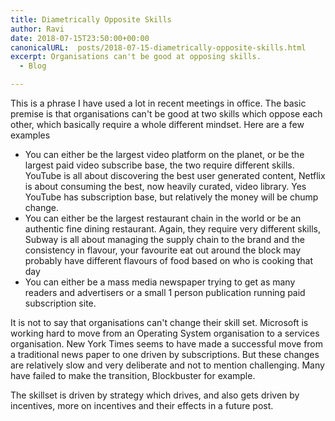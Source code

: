 ```yaml
---
title: Diametrically Opposite Skills
author: Ravi
date: 2018-07-15T23:50:00+00:00
canonicalURL:  posts/2018-07-15-diametrically-opposite-skills.html
excerpt: Organisations can't be good at opposing skills.
  - Blog

---
```

This is a phrase I have used a lot in recent meetings in office. The basic premise is that organisations can't be good at two skills which oppose each other, which basically require a whole different mindset. 
Here are a few examples

- You can either be the largest video platform on the planet, or be the largest paid video subscribe base, the two require different skills. YouTube is all about discovering the best user generated content, Netflix is about consuming the best, now heavily curated, video library. Yes YouTube has subscription base, but relatively the money will be chump change. 
- You can either be the largest restaurant chain in the world or be an authentic fine dining restaurant. Again, they require very different skills, Subway is all about managing the supply chain to the brand and the consistency in flavour, your favourite eat out around the block may probably have different flavours of food based on who is cooking that day
- You can either be a mass media newspaper trying to get as many readers  and advertisers or a small 1 person publication running paid subscription site. 

It is not to say that organisations can't change their skill set. Microsoft is working hard to move from an Operating System organisation to a services organisation. New York Times seems to have made a successful move from a traditional news paper to one driven by subscriptions. But these changes are relatively slow and very deliberate and not to mention challenging. Many have failed to make the transition, Blockbuster for example. 

The skillset is driven by strategy which drives, and also gets driven by incentives, more on incentives and their effects in a future post.
